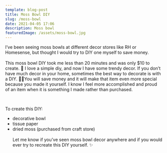 ```yaml
---
template: blog-post
title: Moss Bowl DIY
slug: /moss-bowl
date: 2021-04-05 17:06
description: Moss bowl
featuredImage: /assets/moss-bowl.jpg
---
```

I’ve been seeing moss bowls at different decor stores like RH or Homesense, but thought I would try to DIY one myself to save money. \
\
This moss bowl DIY took me less than 20 minutes and was only $10 to create. 🤩 I love a simple diy, and now I have some trendy decor. If you don’t have much decor in your home, sometimes the best way to decorate is with a DIY. 💪🏻You will save money and it will make that item even more special because you made it yourself. I know I feel more accomplished and proud of an item when it is something I made rather than purchased.

![]()

\
To create this DIY:

* decorative bowl
* tissue paper
* dried moss (purchased from craft store)\
  \
  Let me know if you’ve seen moss bowl decor anywhere and if you would ever try to recreate this DIY yourself. ✨